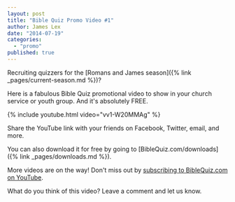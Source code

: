 ```yaml
---
layout: post
title: "Bible Quiz Promo Video #1"
author: James Lex
date: "2014-07-19"
categories: 
  - "promo"
published: true
---
```


Recruiting quizzers for the [Romans and James season]({% link _pages/current-season.md %})?

Here is a fabulous Bible Quiz promotional video to show in your church service or youth group. And it's absolutely FREE.

{% include youtube.html
   video="vv1-W20MMAg" %}

Share the YouTube link with your friends on Facebook, Twitter, email, and more.

You can also download it for free by going to [BibleQuiz.com/downloads]({% link _pages/downloads.md %}).

More videos are on the way! Don't miss out by [subscribing to BibleQuiz.com on YouTube](https://www.youtube.com/user/biblequizvids?sub_confirmation=1).

What do you think of this video? Leave a comment and let us know.
